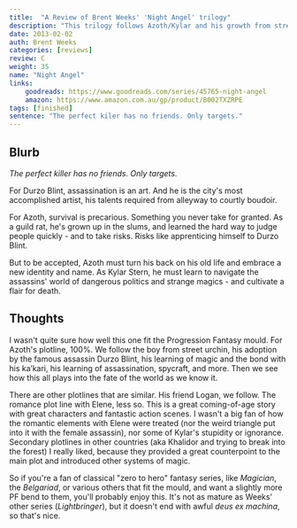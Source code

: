 ```yaml
---
title:  "A Review of Brent Weeks' 'Night Angel' trilogy"
description: "This trilogy follows Azoth/Kylar and his growth from street rat to deadly assassin."
date: 2013-02-02
auth: Brent Weeks
categories: [reviews]
review: C
weight: 35
name: "Night Angel"
links:
    goodreads: https://www.goodreads.com/series/45765-night-angel
    amazon: https://www.amazon.com.au/gp/product/B002TXZRPE
tags: [finished]
sentence: "The perfect kiler has no friends. Only targets."
---
```



## Blurb

*The perfect killer has no friends. Only targets.*

For Durzo Blint, assassination is an art. And he is the city's most accomplished artist, his talents required from alleyway to courtly boudoir.

For Azoth, survival is precarious. Something you never take for granted. As a guild rat, he's grown up in the slums, and learned the hard way to judge people quickly - and to take risks. Risks like apprenticing himself to Durzo Blint.

But to be accepted, Azoth must turn his back on his old life and embrace a new identity and name. As Kylar Stern, he must learn to navigate the assassins' world of dangerous politics and strange magics - and cultivate a flair for death.


## Thoughts

I wasn't quite sure how well this one fit the Progression Fantasy mould. For Azoth's plotline, 100%. We follow the boy from street urchin, his adoption by the famous assassin Durzo Blint, his learning of magic and the bond with his ka’kari, his learning of assassination, spycraft, and more. Then we see how this all plays into the fate of the world as we know it.

There are other plotlines that are similar. His friend Logan, we follow. The romance plot line with Elene, less so. This is a great coming-of-age story with great characters and fantastic action scenes. I wasn't a big fan of how the romantic elements with Elene were treated (nor the weird triangle put into it with the female assassin), nor some of Kylar's stupidity or ignorance. Secondary plotlines in other countries (aka Khalidor and trying to break into the forest) I really liked, because they provided a great counterpoint to the main plot and introduced other systems of magic.

So if you're a fan of classical "zero to hero" fantasy series, like *Magician*, the *Belgariad*, or various others that fit the mould, and want a slightly more PF bend to them, you'll probably enjoy this. It's not as mature as Weeks' other series (*Lightbringer*), but it doesn't end with awful *deus ex machina*, so that's nice.

